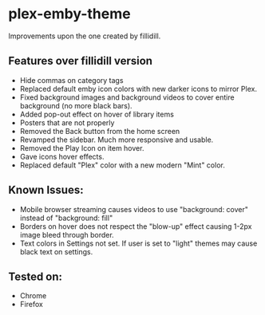 # plex-emby-theme
Improvements upon the one created by fillidill.

## Features over fillidill version
* Hide commas on category tags
* Replaced default emby icon colors with new darker icons to mirror Plex.
* Fixed background images and background videos to cover entire background (no more black bars).
* Added pop-out effect on hover of library items
* Posters that are not properly 
* Removed the Back button from the home screen
* Revamped the sidebar.  Much more responsive and usable.
* Removed the Play Icon on item hover.
* Gave icons hover effects.
* Replaced default "Plex" color with a new modern "Mint" color.



## Known Issues:
* Mobile browser streaming causes videos to use "background: cover" instead of "background: fill"
* Borders on hover does not respect the "blow-up" effect causing 1-2px image bleed through border.
* Text colors in Settings not set.  If user is set to "light" themes may cause black text on settings.



## Tested on:
* Chrome
* Firefox
